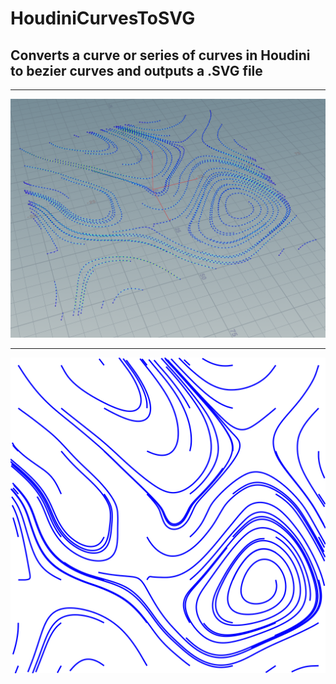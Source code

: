 # HoudiniCurvesToSVG
## Converts a curve or series of curves in Houdini to bezier curves and outputs a .SVG file
---

![HoudiniCurves](/assets/HoudiniCurves.PNG) 

--- 

![SVG Output](/assets/Output.svg)
